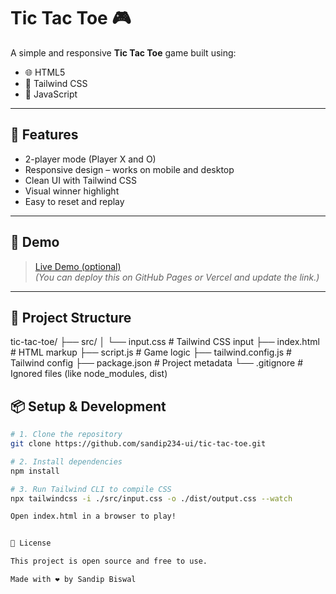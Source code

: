 # Tic Tac Toe 🎮

A simple and responsive **Tic Tac Toe** game built using:

- 🌐 HTML5  
- 🎨 Tailwind CSS  
- 🧠 JavaScript

---

## 📱 Features

- 2-player mode (Player X and O)
- Responsive design – works on mobile and desktop
- Clean UI with Tailwind CSS
- Visual winner highlight
- Easy to reset and replay

---

## 🚀 Demo

> [Live Demo (optional)](https://your-live-link-here.com)  
> *(You can deploy this on GitHub Pages or Vercel and update the link.)*

---

## 📁 Project Structure
tic-tac-toe/
├── src/
│   └── input.css         # Tailwind CSS input
├── index.html            # HTML markup
├── script.js             # Game logic
├── tailwind.config.js    # Tailwind config
├── package.json          # Project metadata
└── .gitignore            # Ignored files (like node_modules, dist)

## 📦 Setup & Development

```bash
# 1. Clone the repository
git clone https://github.com/sandip234-ui/tic-tac-toe.git

# 2. Install dependencies
npm install

# 3. Run Tailwind CLI to compile CSS
npx tailwindcss -i ./src/input.css -o ./dist/output.css --watch

Open index.html in a browser to play!


📃 License

This project is open source and free to use.

Made with ❤️ by Sandip Biswal